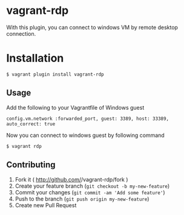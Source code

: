 # vagrant-rdp

With this plugin, you can connect to windows VM by remote desktop connection.

# Installation

```
$ vagrant plugin install vagrant-rdp
```

## Usage

Add the following to your Vagrantfile of Windows guest

```
config.vm.network :forwarded_port, guest: 3389, host: 33389, auto_correct: true
```

Now you can connect to windows guest by following command

```
$ vagrant rdp
```

## Contributing

1. Fork it ( http://github.com/<my-github-username>/vagrant-rdp/fork )
2. Create your feature branch (`git checkout -b my-new-feature`)
3. Commit your changes (`git commit -am 'Add some feature'`)
4. Push to the branch (`git push origin my-new-feature`)
5. Create new Pull Request
